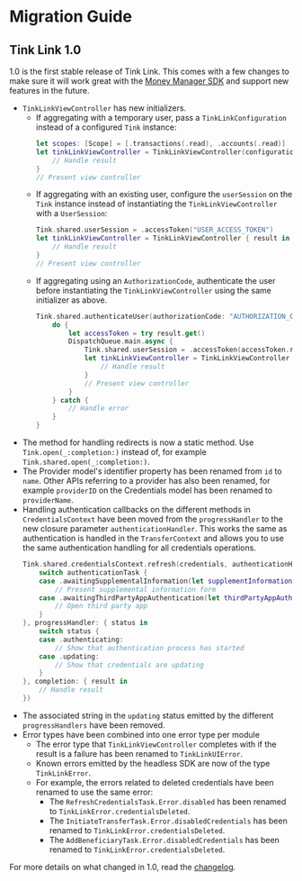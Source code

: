 # Migration Guide

## Tink Link 1.0 
1.0 is the first stable release of Tink Link. This comes with a few changes to make sure it will work great with the [Money Manager SDK](https://docs.tink.com/resources/pfm-sdk-ios) and support new features in the future. 

- `TinkLinkViewController` has new initializers.
    - If aggregating with a temporary user, pass a `TinkLinkConfiguration` instead of a configured `Tink` instance:
        ```swift
        let scopes: [Scope] = [.transactions(.read), .accounts(.read)]
        let tinkLinkViewController = TinkLinkViewController(configuration: configuration, market: "SE", scopes: scopes) { result in
            // Handle result
        }
        // Present view controller
        ```
    - If aggregating with an existing user, configure the `userSession` on the `Tink` instance instead of instantiating the `TinkLinkViewController` with a `UserSession`:
        ```swift
        Tink.shared.userSession = .accessToken("USER_ACCESS_TOKEN")
        let tinkLinkViewController = TinkLinkViewController { result in
            // Handle result
        }
        // Present view controller
        ```
    - If aggregating using an `AuthorizationCode`, authenticate the user before instantiating the `TinkLinkViewController` using the same initializer as above.
        ```swift
        Tink.shared.authenticateUser(authorizationCode: "AUTHORIZATION_CODE") { result in
            do {
                let accessToken = try result.get()
                DispatchQueue.main.async {
                    Tink.shared.userSession = .accessToken(accessToken.rawValue)
                    let tinkLinkViewController = TinkLinkViewController { result in
                        // Handle result
                    }
                    // Present view controller
                }
            } catch {
                // Handle error
            }
        }
        ```
- The method for handling redirects is now a static method. Use `Tink.open(_:completion:)` instead of, for example `Tink.shared.open(_:completion:)`.
- The Provider model's identifier property has been renamed from `id` to `name`. Other APIs referring to a provider has also been renamed, for example `providerID` on the Credentials model has been renamed to `providerName`.
- Handling authentication callbacks on the different methods in `CredentialsContext` have been moved from the `progressHandler` to the new closure parameter `authenticationHandler`. This works the same as authentication is handled in the `TransferContext` and allows you to use the same authentication handling for all credentials operations. 
    ```swift
    Tink.shared.credentialsContext.refresh(credentials, authenticationHandler: { authenticationTask in
        switch authenticationTask {
        case .awaitingSupplementalInformation(let supplementInformationTask):
            // Present supplemental information form
        case .awaitingThirdPartyAppAuthentication(let thirdPartyAppAuthenticationTask):
            // Open third party app
        }
    }, progressHandler: { status in
        switch status {
        case .authenticating:
            // Show that authentication process has started
        case .updating:
            // Show that credentials are updating
        }
    }, completion: { result in
        // Handle result
    })
    ```
- The associated string in the `updating` status emitted by the different `progressHandlers` have been removed.  
- Error types have been combined into one error type per module
    - The error type that `TinkLinkViewController` completes with if the result is a failure has been renamed to `TinkLinkUIError`.
    - Known errors emitted by the headless SDK are now of the type `TinkLinkError`. 
    - For example, the errors related to deleted credentials have been renamed to use the same error:
        - The `RefreshCredentialsTask.Error.disabled` has been renamed to `TinkLinkError.credentialsDeleted`.
        - The `InitiateTransferTask.Error.disabledCredentials` has been renamed to `TinkLinkError.credentialsDeleted`.
        - The `AddBeneficiaryTask.Error.disabledCredentials` has been renamed to `TinkLinkError.credentialsDeleted`.

For more details on what changed in 1.0, read the [changelog](https://github.com/tink-ab/tink-link-ios/releases/tag/1.0.0-rc.1).
